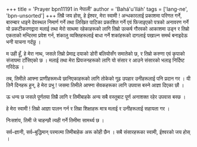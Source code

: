 +++
title = 'Prayer bpn11191 in नेपाली'
author = 'Bahá'u'lláh'
tags = ['lang-ne', 'bpn-unsorted']
+++
तिम्रै जय होस्, हे ईश्वर, मेरा स्वामी ! अन्धकारलाई प्रकाशमा परिणत गर्ने, बारम्बार धाइने देवस्थल निमार्ण गर्ने तथा लिखित पाटिका प्रकाशित गर्ने एवं फिजाइएको पत्रको अनावरण गर्ने यो प्रकटीकरणद्वारा मलाई तथा मेरो साथमा रहेकाहरूको लागि तिम्रो उत्कर्ष गौरवको आकाशमा उड्न र तिम्रो एकताको मन्दिरमा प्रवेश गर्न, शंकालु व्यक्तिहरूलाई बाधा गर्ने शकांहरूको दागलाई पखाल्न समर्थ बनाइदेऊ भनी याचना गर्दछु । 

म उही हूँ, हे मेरा नाथ, जसले तिम्रो प्रेमाद्र दयाको डोरी बलियोसँग समातेको छ, र तिम्रो करुणा एवं कृपाको संजापमा टाँसिएको छ । मलाई तथा मेरा प्रियजनहरूको लागि यो संसार र आउने संसारको भलाइ निर्दिष्ट गरिदेऊ । 

तब, तिमीले आफ्ना प्राणीहरूमध्ये छानिएकाहरूको लागि तोकेको गूढ उपहार उनीहरूलाई पनि प्रदान गर । यी तिनै दिनहरू हुन्, हे मेरा प्रभु ! जसमा तिमीले आफ्ना सेवकहरूका लागि उपवास बस्ने आज्ञा दिएका छौ । 

ऊ धन्य छ जसले पूर्णतया तिम्रै लागि र तिमीबाहके अन्य सबै वस्तुबाट पूर्ण अनाशक्त रहेर उपवास बस्छ । 

हे मेरा स्वामी ! तिम्रो आज्ञा पालन गर्न र तिम्रा शिक्षाहरू मात्र मलाई र उनीहरूलाई सहायता गर । 

निःसशंय, तिमी जे चाहन्छौ त्यही गर्ने तिमीमा सामर्थ्य छ । 

सर्व–ज्ञानी, सर्व–बुद्धिमान् परमात्मा तिमीबाहेक अरू कोही छैन । सबै संसारहरूका स्वामी, ईश्वरको जय होस् ।
